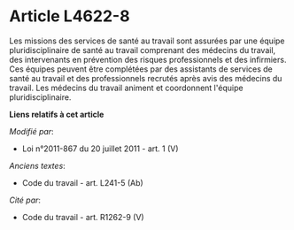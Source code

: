 # Article L4622-8

Les missions des services de santé au travail sont assurées par une équipe pluridisciplinaire de santé au travail comprenant
des médecins du travail, des intervenants en prévention des risques professionnels et des infirmiers. Ces équipes peuvent
être complétées par des assistants de services de santé au travail et des professionnels recrutés après avis des médecins du
travail. Les médecins du travail animent et coordonnent l'équipe pluridisciplinaire.

**Liens relatifs à cet article**

_Modifié par_:

  - Loi n°2011-867 du 20 juillet 2011 - art. 1 (V)

_Anciens textes_:

  - Code du travail - art. L241-5 (Ab)

_Cité par_:

  - Code du travail - art. R1262-9 (V)
